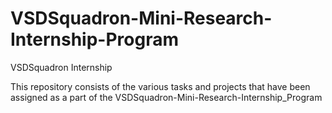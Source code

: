 # VSDSquadron-Mini-Research-Internship-Program
VSDSquadron Internship

This repository consists of the various tasks and projects that have been assigned as a part of the VSDSquadron-Mini-Research-Internship_Program
